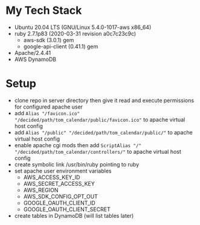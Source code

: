 # My Tech Stack

* Ubuntu 20.04 LTS (GNU/Linux 5.4.0-1017-aws x86_64)
* ruby 2.7.1p83 (2020-03-31 revision a0c7c23c9c)
	* aws-sdk (3.0.1) gem
	* google-api-client (0.41.1) gem
* Apache/2.4.41
* AWS DynamoDB

# Setup

* clone repo in server directory then give it read and execute permissions for configured apache user
* add `Alias "/favicon.ico" "/decided/path/tom_calendar/public/favicon.ico"` to apache virtual host config
* add `Alias "/public" "/decided/path/tom_calendar/public/"` to apache virtual host config
* enable apache cgi mods then add `ScriptAlias "/" "/decided/path/tom_calendar/controllers/"` to apache virtual host config
* create symbolic link /usr/bin/ruby pointing to ruby
* set apache user environment variables
	* AWS_ACCESS_KEY_ID
	* AWS_SECRET_ACCESS_KEY
  * AWS_REGION
  * AWS_SDK_CONFIG_OPT_OUT
  * GOOGLE_OAUTH_CLIENT_ID
  * GOOGLE_OAUTH_CLIENT_SECRET
* create tables in DynamoDB (will list tables later)
